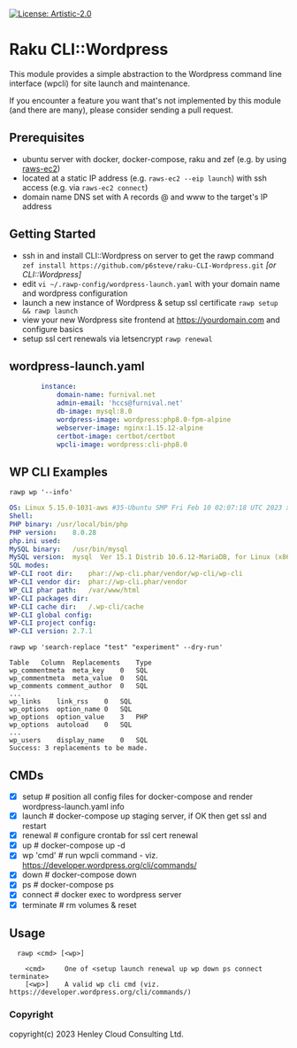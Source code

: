 [![License: Artistic-2.0](https://img.shields.io/badge/License-Artistic%202.0-0298c3.svg)](https://opensource.org/licenses/Artistic-2.0)

# Raku CLI::Wordpress

This module provides a simple abstraction to the Wordpress command line interface (wpcli) for site launch and maintenance.

If you encounter a feature you want that's not implemented by this module (and there are many), please consider sending a pull request.

## Prerequisites
- ubuntu server with docker, docker-compose, raku and zef (e.g. by using [raws-ec2](https://github.com/p6steve/raku-CLI-AWS-EC2-Simple))
- located at a static IP address (e.g. ```raws-ec2 --eip launch```) with ssh access (e.g. via ```raws-ec2 connect```)
- domain name DNS set with A records @ and www to the target's IP address

## Getting Started
- ssh in and install CLI::Wordpress on server to get the rawp command ```zef install https://github.com/p6steve/raku-CLI-Wordpress.git``` _[or CLI::Wordpress]_
- edit ```vi ~/.rawp-config/wordpress-launch.yaml``` with your domain name and wordpress configuration
- launch a new instance of Wordpress & setup ssl certificate ```rawp setup && rawp launch```
- view your new Wordpress site frontend at https://yourdomain.com and configure basics
- setup ssl cert renewals via letsencrypt ```rawp renewal```

## wordpress-launch.yaml
```yaml
        instance:
            domain-name: furnival.net
            admin-email: 'hccs@furnival.net'
            db-image: mysql:8.0
            wordpress-image: wordpress:php8.0-fpm-alpine
            webserver-image: nginx:1.15.12-alpine
            certbot-image: certbot/certbot
            wpcli-image: wordpress:cli-php8.0
```

## WP CLI Examples
```rawp wp '--info'```

```yaml
OS:	Linux 5.15.0-1031-aws #35-Ubuntu SMP Fri Feb 10 02:07:18 UTC 2023 x86_64
Shell:	
PHP binary:	/usr/local/bin/php
PHP version:	8.0.28
php.ini used:	
MySQL binary:	/usr/bin/mysql
MySQL version:	mysql  Ver 15.1 Distrib 10.6.12-MariaDB, for Linux (x86_64) using readline 5.1
SQL modes:	
WP-CLI root dir:	phar://wp-cli.phar/vendor/wp-cli/wp-cli
WP-CLI vendor dir:	phar://wp-cli.phar/vendor
WP_CLI phar path:	/var/www/html
WP-CLI packages dir:	
WP-CLI cache dir:	/.wp-cli/cache
WP-CLI global config:	
WP-CLI project config:	
WP-CLI version:	2.7.1
```

```rawp wp 'search-replace "test" "experiment" --dry-run'```

```text
Table	Column	Replacements	Type
wp_commentmeta	meta_key	0	SQL
wp_commentmeta	meta_value	0	SQL
wp_comments	comment_author	0	SQL
...
wp_links	link_rss	0	SQL
wp_options	option_name	0	SQL
wp_options	option_value	3	PHP
wp_options	autoload	0	SQL
...
wp_users	display_name	0	SQL
Success: 3 replacements to be made.
```

## CMDs
- [x] setup       # position all config files for docker-compose and render wordpress-launch.yaml info
- [x] launch      # docker-compose up staging server, if OK then get ssl and restart
- [x] renewal     # configure crontab for ssl cert renewal
- [x] up          # docker-compose up -d
- [x] wp 'cmd'    # run wpcli command - viz. https://developer.wordpress.org/cli/commands/
- [x] down        # docker-compose down
- [x] ps          # docker-compose ps
- [x] connect     # docker exec to wordpress server
- [x] terminate   # rm volumes & reset

## Usage
```
  rawp <cmd> [<wp>]
  
    <cmd>     One of <setup launch renewal up wp down ps connect terminate>
    [<wp>]    A valid wp cli cmd (viz. https://developer.wordpress.org/cli/commands/)
```

### Copyright
copyright(c) 2023 Henley Cloud Consulting Ltd.

